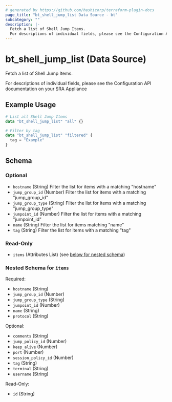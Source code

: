 ```yaml
---
# generated by https://github.com/hashicorp/terraform-plugin-docs
page_title: "bt_shell_jump_list Data Source - bt"
subcategory: ""
description: |-
  Fetch a list of Shell Jump Items.
  For descriptions of individual fields, please see the Configuration API documentation on your SRA Appliance
---
```


# bt_shell_jump_list (Data Source)

Fetch a list of Shell Jump Items.

For descriptions of individual fields, please see the Configuration API documentation on your SRA Appliance

## Example Usage

```terraform
# List all Shell Jump Items
data "bt_shell_jump_list" "all" {}

# Filter by tag
data "bt_shell_jump_list" "filtered" {
  tag = "Example"
}
```

<!-- schema generated by tfplugindocs -->
## Schema

### Optional

- `hostname` (String) Filter the list for items with a matching "hostname"
- `jump_group_id` (Number) Filter the list for items with a matching "jump_group_id"
- `jump_group_type` (String) Filter the list for items with a matching "jump_group_type"
- `jumpoint_id` (Number) Filter the list for items with a matching "jumpoint_id"
- `name` (String) Filter the list for items matching "name"
- `tag` (String) Filter the list for items with a matching "tag"

### Read-Only

- `items` (Attributes List) (see [below for nested schema](#nestedatt--items))

<a id="nestedatt--items"></a>
### Nested Schema for `items`

Required:

- `hostname` (String)
- `jump_group_id` (Number)
- `jump_group_type` (String)
- `jumpoint_id` (Number)
- `name` (String)
- `protocol` (String)

Optional:

- `comments` (String)
- `jump_policy_id` (Number)
- `keep_alive` (Number)
- `port` (Number)
- `session_policy_id` (Number)
- `tag` (String)
- `terminal` (String)
- `username` (String)

Read-Only:

- `id` (String)


